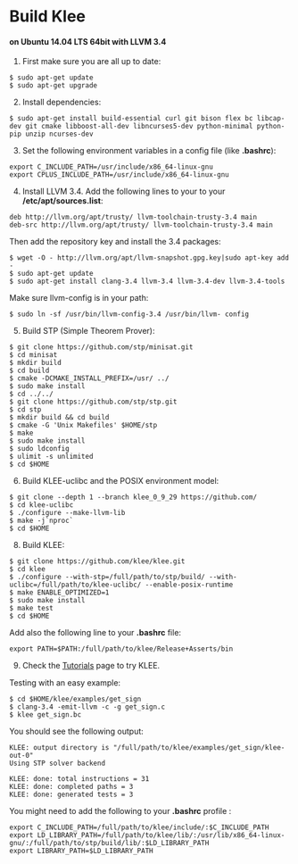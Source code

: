# Build Klee  
#### on Ubuntu 14.04 LTS 64bit with LLVM 3.4

 1. First make sure you are all up to date:
 
 ```
 $ sudo apt-get update
 $ sudo apt-get upgrade
 ```
 
 2. Install dependencies:

 ```
 $ sudo apt-get install build-essential curl git bison flex bc libcap-dev git cmake libboost-all-dev libncurses5-dev python-minimal python-pip unzip ncurses-dev
 ```
  
 3. Set the following environment variables in a config file (like **.bashrc**):
 
 ```
export C_INCLUDE_PATH=/usr/include/x86_64-linux-gnu  
export CPLUS_INCLUDE_PATH=/usr/include/x86_64-linux-gnu
```

 4. Install LLVM 3.4. Add the following lines to your to your **/etc/apt/sources.list**:

 ```
deb http://llvm.org/apt/trusty/ llvm-toolchain-trusty-3.4 main  
deb-src http://llvm.org/apt/trusty/ llvm-toolchain-trusty-3.4 main
 ```

 Then add the repository key and install the 3.4 packages:
  
 ```
 $ wget -O - http://llvm.org/apt/llvm-snapshot.gpg.key|sudo apt-key add -  
 $ sudo apt-get update  
 $ sudo apt-get install clang-3.4 llvm-3.4 llvm-3.4-dev llvm-3.4-tools  
 ```

 Make sure llvm-config is in your path:
 
  ```
  $ sudo ln -sf /usr/bin/llvm-config-3.4 /usr/bin/llvm- config
  ```
   
 5. Build STP (Simple Theorem Prover):

 ```
 $ git clone https://github.com/stp/minisat.git
 $ cd minisat
 $ mkdir build
 $ cd build
 $ cmake -DCMAKE_INSTALL_PREFIX=/usr/ ../
 $ sudo make install
 $ cd ../../
 $ git clone https://github.com/stp/stp.git
 $ cd stp
 $ mkdir build && cd build
 $ cmake -G 'Unix Makefiles' $HOME/stp
 $ make
 $ sudo make install
 $ sudo ldconfig
 $ ulimit -s unlimited
 $ cd $HOME
 ``` 

6. Build KLEE-uclibc and the POSIX environment model:

 ```
 $ git clone --depth 1 --branch klee_0_9_29 https://github.com/
 $ cd klee-uclibc  
 $ ./configure --make-llvm-lib  
 $ make -j`nproc` 
 $ cd $HOME
 ```
<!--7. (Optional) Build libgtest:

 ```
$ curl -OL https://googletest.googlecode.com/files/gtest-1.7.0.zip  
$ unzip gtest-1.7.0.zip  
$ cd gtest-1.7.0  
$ cmake .  
$ make  
$ cd ..
 ```-->
 
8. Build KLEE:

 ```
 $ git clone https://github.com/klee/klee.git
 $ cd klee
 $ ./configure --with-stp=/full/path/to/stp/build/ --with-uclibc=/full/path/to/klee-uclibc/ --enable-posix-runtime 
 $ make ENABLE_OPTIMIZED=1
 $ sudo make install
 $ make test
 $ cd $HOME
 ```
 
 Add also the following line to your **.bashrc** file:
 
 ```
 export PATH=$PATH:/full/path/to/klee/Release+Asserts/bin
 ```
 
9. Check the [Tutorials](http://klee.github.io/tutorials/) page to try KLEE.

 Testing with an easy example:
 
 ```
 $ cd $HOME/klee/examples/get_sign
 $ clang-3.4 -emit-llvm -c -g get_sign.c
 $ klee get_sign.bc
 ```
 
 You should see the following output:
 
 ```
 KLEE: output directory is "/full/path/to/klee/examples/get_sign/klee-out-0"
 Using STP solver backend
 
 KLEE: done: total instructions = 31
 KLEE: done: completed paths = 3
 KLEE: done: generated tests = 3
 ```
 
 You might need to add the following to your **.bashrc** profile :

 ```
 export C_INCLUDE_PATH=/full/path/to/klee/include/:$C_INCLUDE_PATH
 export LD_LIBRARY_PATH=/full/path/to/klee/lib/:/usr/lib/x86_64-linux-gnu/:/full/path/to/stp/build/lib/:$LD_LIBRARY_PATH
 export LIBRARY_PATH=$LD_LIBRARY_PATH
 ```
 
